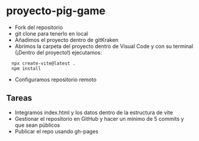 # proyecto-pig-game

- Fork del repositorio
- git clone para tenerlo en local
- Añadimos el proyecto dentro de gitKraken
- Abrimos la carpeta del proyecto dentro de Visual Code y con su terminal (¡Dentro del proyecto!) ejecutamos:

```
  npx create-vite@latest .
  npm install
```

- Configuramos repositorio remoto

## Tareas

- Integramos index.html y los datos dentro de la estructura de vite
- Gestionar el repositorio en GitHub y hacer un mínimo de 5 commits y que sean públicos
- Publicar el repo usando gh-pages

